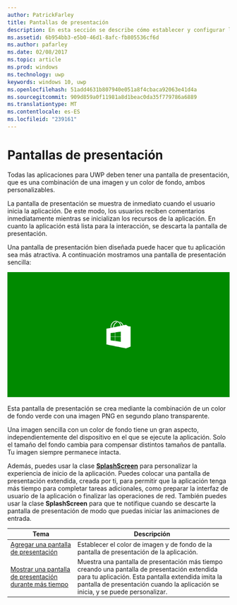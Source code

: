 ```yaml
---
author: PatrickFarley
title: Pantallas de presentación
description: En esta sección se describe cómo establecer y configurar la pantalla de presentación de la aplicación.
ms.assetid: 6b954bb3-e5b0-46d1-8afc-fb805536cf6d
ms.author: pafarley
ms.date: 02/08/2017
ms.topic: article
ms.prod: windows
ms.technology: uwp
keywords: windows 10, uwp
ms.openlocfilehash: 51add4631b807940e051a8f4cbaca92063e41d4a
ms.sourcegitcommit: 909d859a0f11981a8d1beac0da35f779786a6889
ms.translationtype: MT
ms.contentlocale: es-ES
ms.locfileid: "239161"
---
```

# <a name="splash-screens"></a>Pantallas de presentación

Todas las aplicaciones para UWP deben tener una pantalla de presentación, que es una combinación de una imagen y un color de fondo, ambos personalizables.

La pantalla de presentación se muestra de inmediato cuando el usuario inicia la aplicación. De este modo, los usuarios reciben comentarios inmediatamente mientras se inicializan los recursos de la aplicación. En cuanto la aplicación está lista para la interacción, se descarta la pantalla de presentación.

Una pantalla de presentación bien diseñada puede hacer que tu aplicación sea más atractiva. A continuación mostramos una pantalla de presentación sencilla:

![Una captura de pantalla a una escala del 75% de la pantalla de presentación desde la muestra de pantalla de presentación.](images/regularsplashscreen.png)

Esta pantalla de presentación se crea mediante la combinación de un color de fondo verde con una imagen PNG en segundo plano transparente.

Una imagen sencilla con un color de fondo tiene un gran aspecto, independientemente del dispositivo en el que se ejecute la aplicación. Solo el tamaño del fondo cambia para compensar distintos tamaños de pantalla. Tu imagen siempre permanece intacta.

Además, puedes usar la clase [**SplashScreen**](https://msdn.microsoft.com/library/windows/apps/br224763) para personalizar la experiencia de inicio de la aplicación. Puedes colocar una pantalla de presentación extendida, creada por ti, para permitir que la aplicación tenga más tiempo para completar tareas adicionales, como preparar la interfaz de usuario de la aplicación o finalizar las operaciones de red. También puedes usar la clase **SplashScreen** para que te notifique cuando se descarte la pantalla de presentación de modo que puedas iniciar las animaciones de entrada.

| Tema | Descripción |
|-------|-------------|
| [Agregar una pantalla de presentación](add-a-splash-screen.md) | Establecer el color de imagen y de fondo de la pantalla de presentación de la aplicación. |
| [Mostrar una pantalla de presentación durante más tiempo](create-a-customized-splash-screen.md) | Muestra una pantalla de presentación más tiempo creando una pantalla de presentación extendida para tu aplicación. Esta pantalla extendida imita la pantalla de presentación cuando la aplicación se inicia, y se puede personalizar. |
